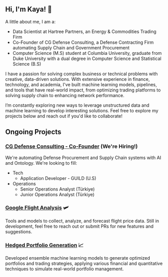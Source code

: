 <!--<a href="https://github.com/kcelebi">
<img align="center" alt="kcelebi's Github Stats" src="https://github-readme-stats.codestackr.vercel.app/api?username=kcelebi&show_icons=true&hide_border=true&count_private=true&include_all_commits=true&theme=vue" /></a>-->

<!--<a href="https://github.com/kcelebi">
  <img align="center" src="https://github-readme-stats.anuraghazra1.vercel.app/api/top-langs/?username=kcelebi&layout=compact&theme=vue&hide_border=true" />
</a> -->

<!--[![Hits](https://hits.seeyoufarm.com/api/count/incr/badge.svg?url=https%3A%2F%2Fwww.github.com%2Fkcelebi&count_bg=%2379C83D&title_bg=%23555555&icon=&icon_color=%23E7E7E7&title=hits&edge_flat=false)](https://hits.seeyoufarm.com) -->

## Hi, I'm Kaya! 👋

A little about me, I am a:
- Data Scientist at Hartree Partners, an Energy & Commodities Trading Firm
- Co-Founder of CG Defense Consulting, a Defense Contracting Firm automating Supply Chain and Government Procurement
- Computer Science (M.S) student at Columbia University, graduate from Duke University with a dual degree in Computer Science and Statistical Science (B.S)

I have a passion for solving complex business or technical problems with creative, data-driven solutions. With extensive experience in finance, technology, and academia, I've built machine learning models, pipelines, and tools that have real-world impact, from optimizing trading platforms to solving supply chain to enhancing network performance.

I’m constantly exploring new ways to leverage unstructured data and machine learning to develop interesting solutions. Feel free to explore my projects below and reach out if you'd like to collaborate!

## Ongoing Projects

### [CG Defense Consulting - Co-Founder](https://cgdefenseconsulting.com/) (We're Hiring!)

We're automating Defense Procurement and Supply Chain systems with AI and Ontology. We're looking to fill:
- Tech
  - Application Developer - GUILD (U.S)
- Operations
  - Senior Operations Analyst (Türkiye)
  - Junior Operations Analyst (Türkiye)

### [Google Flight Analysis](https://pypi.org/project/google-flight-analysis/) 🛩

Tools and models to collect, analyze, and forecast flight price data. Still in development, feel free to reach out or submit PRs for new features and suggestions.

### [Hedged Portfolio Generation](https://github.com/celebi-pkg/hedged-portfolio-gen) 📈

Developed ensemble machine learning models to generate optimized portfolios and trading strategies, applying various financial and quantitative techniques to simulate real-world portfolio management.

